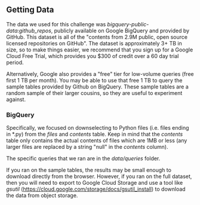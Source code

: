 ## Getting Data
The data we used for this challenge was *bigquery-public-data:github_repos*, publicly available on Google BigQuery and provided by GitHub. This dataset is all of the "contents from 2.9M public, open source licensed repositories on GitHub". The dataset is approximately 3+ TB in size, so to make things easier, we recommend that you sign up for a Google Cloud Free Trial, which provides you $300 of credit over a 60 day trial period.

Alternatively, Google also provides a "free" tier for low-volume queries (free first 1 TB per month). You may be able to use that free 1 TB to query the sample tables provided by Github on BigQuery. These sample tables are a random sample of their larger cousins, so they are useful to experiment against. 

### BigQuery
Specifically, we focused on downselecting to Python files (i.e. files ending in \*.py) from the *files* and *contents* table. Keep in mind that the *contents* table only contains the actual contents of files which are 1MB or less (any larger files are replaced by a string "null" in the *contents* column).

The specific queries that we ran are in the *data/queries* folder.

If you ran on the sample tables, the results may be small enough to download directly from the browser. However, if you ran on the full dataset, then you will need to export to Google Cloud Storage and use a tool like *gsutil* (https://cloud.google.com/storage/docs/gsutil_install) to download the data from object storage.